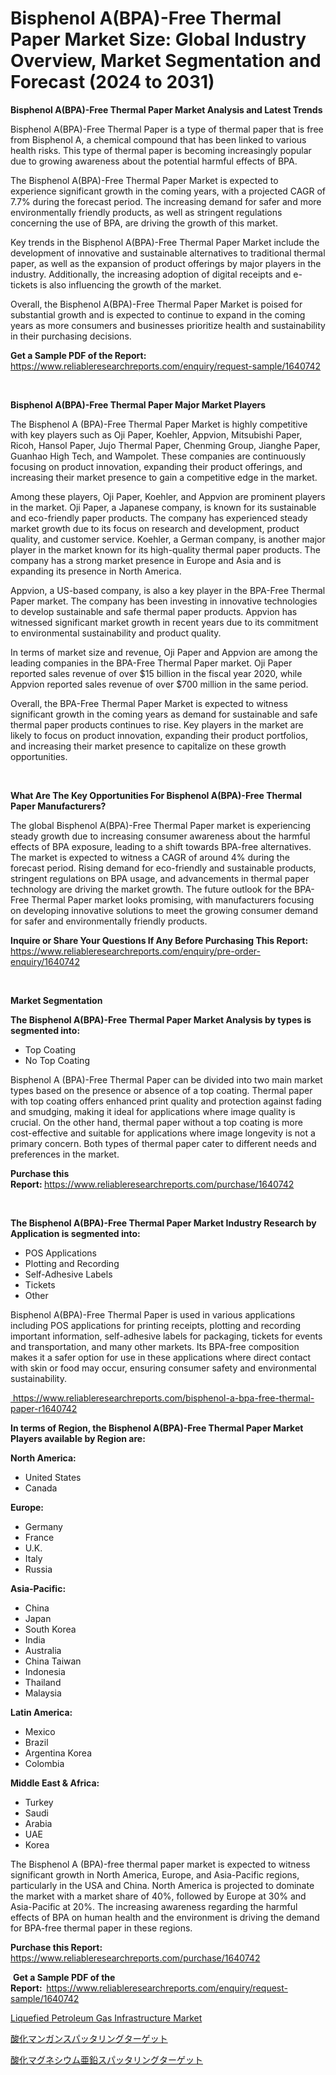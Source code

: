 <p><h1>Bisphenol A(BPA)-Free Thermal Paper Market Size: Global Industry Overview, Market Segmentation and Forecast (2024 to 2031)</h1></p><p><strong>Bisphenol A(BPA)-Free Thermal Paper Market Analysis and Latest Trends</strong></p>
<p><p>Bisphenol A(BPA)-Free Thermal Paper is a type of thermal paper that is free from Bisphenol A, a chemical compound that has been linked to various health risks. This type of thermal paper is becoming increasingly popular due to growing awareness about the potential harmful effects of BPA.</p><p>The Bisphenol A(BPA)-Free Thermal Paper Market is expected to experience significant growth in the coming years, with a projected CAGR of 7.7% during the forecast period. The increasing demand for safer and more environmentally friendly products, as well as stringent regulations concerning the use of BPA, are driving the growth of this market.</p><p>Key trends in the Bisphenol A(BPA)-Free Thermal Paper Market include the development of innovative and sustainable alternatives to traditional thermal paper, as well as the expansion of product offerings by major players in the industry. Additionally, the increasing adoption of digital receipts and e-tickets is also influencing the growth of the market.</p><p>Overall, the Bisphenol A(BPA)-Free Thermal Paper Market is poised for substantial growth and is expected to continue to expand in the coming years as more consumers and businesses prioritize health and sustainability in their purchasing decisions.</p></p>
<p><strong>Get a Sample PDF of the Report:&nbsp;</strong> <a href="https://www.reliableresearchreports.com/enquiry/request-sample/1640742">https://www.reliableresearchreports.com/enquiry/request-sample/1640742</a></p>
<p>&nbsp;</p>
<p><strong>Bisphenol A(BPA)-Free Thermal Paper Major Market Players</strong></p>
<p><p>The Bisphenol A (BPA)-Free Thermal Paper Market is highly competitive with key players such as Oji Paper, Koehler, Appvion, Mitsubishi Paper, Ricoh, Hansol Paper, Jujo Thermal Paper, Chenming Group, Jianghe Paper, Guanhao High Tech, and Wampolet. These companies are continuously focusing on product innovation, expanding their product offerings, and increasing their market presence to gain a competitive edge in the market.</p><p>Among these players, Oji Paper, Koehler, and Appvion are prominent players in the market. Oji Paper, a Japanese company, is known for its sustainable and eco-friendly paper products. The company has experienced steady market growth due to its focus on research and development, product quality, and customer service. Koehler, a German company, is another major player in the market known for its high-quality thermal paper products. The company has a strong market presence in Europe and Asia and is expanding its presence in North America.</p><p>Appvion, a US-based company, is also a key player in the BPA-Free Thermal Paper market. The company has been investing in innovative technologies to develop sustainable and safe thermal paper products. Appvion has witnessed significant market growth in recent years due to its commitment to environmental sustainability and product quality.</p><p>In terms of market size and revenue, Oji Paper and Appvion are among the leading companies in the BPA-Free Thermal Paper market. Oji Paper reported sales revenue of over $15 billion in the fiscal year 2020, while Appvion reported sales revenue of over $700 million in the same period.</p><p>Overall, the BPA-Free Thermal Paper Market is expected to witness significant growth in the coming years as demand for sustainable and safe thermal paper products continues to rise. Key players in the market are likely to focus on product innovation, expanding their product portfolios, and increasing their market presence to capitalize on these growth opportunities.</p></p>
<p>&nbsp;</p>
<p><strong>What Are The Key Opportunities For Bisphenol A(BPA)-Free Thermal Paper Manufacturers?</strong></p>
<p><p>The global Bisphenol A(BPA)-Free Thermal Paper market is experiencing steady growth due to increasing consumer awareness about the harmful effects of BPA exposure, leading to a shift towards BPA-free alternatives. The market is expected to witness a CAGR of around 4% during the forecast period. Rising demand for eco-friendly and sustainable products, stringent regulations on BPA usage, and advancements in thermal paper technology are driving the market growth. The future outlook for the BPA-Free Thermal Paper market looks promising, with manufacturers focusing on developing innovative solutions to meet the growing consumer demand for safer and environmentally friendly products.</p></p>
<p><strong>Inquire or Share Your Questions If Any Before Purchasing This Report:</strong> <a href="https://www.reliableresearchreports.com/enquiry/pre-order-enquiry/1640742">https://www.reliableresearchreports.com/enquiry/pre-order-enquiry/1640742</a></p>
<p>&nbsp;</p>
<p><strong>Market Segmentation</strong></p>
<p><strong>The Bisphenol A(BPA)-Free Thermal Paper Market Analysis by types is segmented into:</strong></p>
<p><ul><li>Top Coating</li><li>No Top Coating</li></ul></p>
<p><p>Bisphenol A (BPA)-Free Thermal Paper can be divided into two main market types based on the presence or absence of a top coating. Thermal paper with top coating offers enhanced print quality and protection against fading and smudging, making it ideal for applications where image quality is crucial. On the other hand, thermal paper without a top coating is more cost-effective and suitable for applications where image longevity is not a primary concern. Both types of thermal paper cater to different needs and preferences in the market.</p></p>
<p><strong>Purchase this Report:&nbsp;</strong><a href="https://www.reliableresearchreports.com/purchase/1640742">https://www.reliableresearchreports.com/purchase/1640742</a></p>
<p>&nbsp;</p>
<p><strong>The Bisphenol A(BPA)-Free Thermal Paper Market Industry Research by Application is segmented into:</strong></p>
<p><ul><li>POS Applications</li><li>Plotting and Recording</li><li>Self-Adhesive Labels</li><li>Tickets</li><li>Other</li></ul></p>
<p><p>Bisphenol A(BPA)-Free Thermal Paper is used in various applications including POS applications for printing receipts, plotting and recording important information, self-adhesive labels for packaging, tickets for events and transportation, and many other markets. Its BPA-free composition makes it a safer option for use in these applications where direct contact with skin or food may occur, ensuring consumer safety and environmental sustainability.</p></p>
<p><a href="https://www.reliableresearchreports.com/bisphenol-a-bpa-free-thermal-paper-r1640742">&nbsp;https://www.reliableresearchreports.com/bisphenol-a-bpa-free-thermal-paper-r1640742</a></p>
<p><strong>In terms of Region, the Bisphenol A(BPA)-Free Thermal Paper Market Players available by Region are:</strong></p>
<p>
    <p> <strong> North America: </strong>
        <ul>
            <li>United States</li>
            <li>Canada</li>
        </ul>
        </p> 
    <p> <strong> Europe: </strong>
        <ul>
            <li>Germany</li>
            <li>France</li>
            <li>U.K.</li>
            <li>Italy</li>
            <li>Russia</li>
        </ul>
        </p> 
    <p> <strong> Asia-Pacific: </strong>
        <ul>
            <li>China</li>
            <li>Japan</li>
            <li>South Korea</li>
            <li>India</li>
            <li>Australia</li>
            <li>China Taiwan</li>
            <li>Indonesia</li>
            <li>Thailand</li>
            <li>Malaysia</li>
        </ul>
        </p> 
    <p> <strong> Latin America: </strong>
        <ul>
            <li>Mexico</li>
            <li>Brazil</li>
            <li>Argentina Korea</li>
            <li>Colombia</li>
        </ul>
        </p> 
    <p> <strong> Middle East & Africa: </strong>
        <ul>
            <li>Turkey</li>
            <li>Saudi</li>
            <li>Arabia</li>
            <li>UAE</li>
            <li>Korea</li>
        </ul>
    </p>
    </p>
<p><p>The Bisphenol A (BPA)-free thermal paper market is expected to witness significant growth in North America, Europe, and Asia-Pacific regions, particularly in the USA and China. North America is projected to dominate the market with a market share of 40%, followed by Europe at 30% and Asia-Pacific at 20%. The increasing awareness regarding the harmful effects of BPA on human health and the environment is driving the demand for BPA-free thermal paper in these regions.</p></p>
<p><strong>Purchase this Report: </strong><a href="https://www.reliableresearchreports.com/purchase/1640742">https://www.reliableresearchreports.com/purchase/1640742</a></p>
<p>&nbsp;<strong>Get a Sample PDF of the Report:&nbsp;&nbsp;</strong><a href="https://www.reliableresearchreports.com/enquiry/request-sample/1640742">https://www.reliableresearchreports.com/enquiry/request-sample/1640742</a></p>
<p><strong></strong></p>
<p><p><a href="https://view.publitas.com/reportprime-1/decoding-liquefied-petroleum-gas-infrastructure-market-metrics-market-share-trends-and-growth-patterns/">Liquefied Petroleum Gas Infrastructure Market</a></p><p><a href="https://github.com/NikitaBruen/Market-Research-Report-List-1/blob/main/421893593735.md">酸化マンガンスパッタリングターゲット</a></p><p><a href="https://github.com/RudySimonis2023/Market-Research-Report-List-1/blob/main/845112093734.md">酸化マグネシウム亜鉛スパッタリングターゲット</a></p></p>